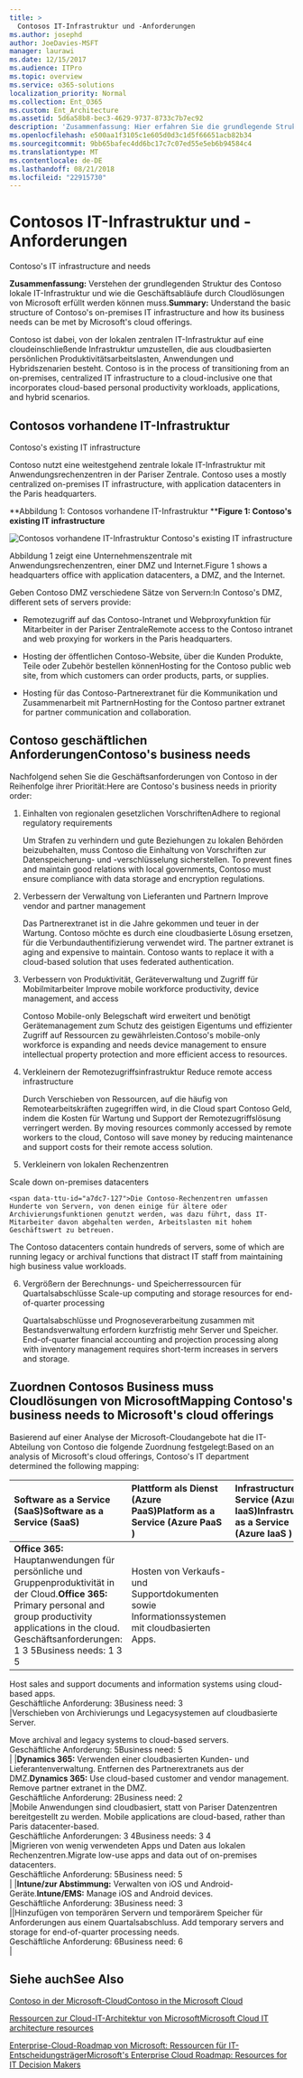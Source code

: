 ```yaml
---
title: >
  Contosos IT-Infrastruktur und -Anforderungen
ms.author: josephd
author: JoeDavies-MSFT
manager: laurawi
ms.date: 12/15/2017
ms.audience: ITPro
ms.topic: overview
ms.service: o365-solutions
localization_priority: Normal
ms.collection: Ent_O365
ms.custom: Ent_Architecture
ms.assetid: 5d6a58b8-bec3-4629-9737-8733c7b7ec92
description: 'Zusammenfassung: Hier erfahren Sie die grundlegende Struktur des Contoso lokale IT-Infrastruktur und wie die Geschäftsabläufe durch Cloudlösungen von Microsoft erfüllt werden können muss.'
ms.openlocfilehash: e500aa1f3105c1e605d0d3c1d5f66651acb82b34
ms.sourcegitcommit: 9bb65bafec4dd6bc17c7c07ed55e5eb6b94584c4
ms.translationtype: MT
ms.contentlocale: de-DE
ms.lasthandoff: 08/21/2018
ms.locfileid: "22915730"
---
```

# <a name="contosos-it-infrastructure-and-needs"></a><span data-ttu-id="a7dc7-103">Contosos IT-Infrastruktur und -Anforderungen
</span><span class="sxs-lookup"><span data-stu-id="a7dc7-103">Contoso's IT infrastructure and needs</span></span>

 <span data-ttu-id="a7dc7-104">**Zusammenfassung:** Verstehen der grundlegenden Struktur des Contoso lokale IT-Infrastruktur und wie die Geschäftsabläufe durch Cloudlösungen von Microsoft erfüllt werden können muss.</span><span class="sxs-lookup"><span data-stu-id="a7dc7-104">**Summary:** Understand the basic structure of Contoso's on-premises IT infrastructure and how its business needs can be met by Microsoft's cloud offerings.</span></span>
  
<span data-ttu-id="a7dc7-105">Contoso ist dabei, von der lokalen zentralen IT-Infrastruktur auf eine cloudeinschließende Infrastruktur umzustellen, die aus cloudbasierten persönlichen Produktivitätsarbeitslasten, Anwendungen und Hybridszenarien besteht.
</span><span class="sxs-lookup"><span data-stu-id="a7dc7-105">Contoso is in the process of transitioning from an on-premises, centralized IT infrastructure to a cloud-inclusive one that incorporates cloud-based personal productivity workloads, applications, and hybrid scenarios.</span></span>
  
## <a name="contosos-existing-it-infrastructure"></a><span data-ttu-id="a7dc7-106">Contosos vorhandene IT-Infrastruktur
</span><span class="sxs-lookup"><span data-stu-id="a7dc7-106">Contoso's existing IT infrastructure</span></span>

<span data-ttu-id="a7dc7-107">Contoso nutzt eine weitestgehend zentrale lokale IT-Infrastruktur mit Anwendungsrechenzentren in der Pariser Zentrale.
</span><span class="sxs-lookup"><span data-stu-id="a7dc7-107">Contoso uses a mostly centralized on-premises IT infrastructure, with application datacenters in the Paris headquarters.</span></span>
  
<span data-ttu-id="a7dc7-108">**Abbildung 1: Contosos vorhandene IT-Infrastruktur
**</span><span class="sxs-lookup"><span data-stu-id="a7dc7-108">**Figure 1: Contoso's existing IT infrastructure**</span></span>

![<span data-ttu-id="a7dc7-109">Contosos vorhandene IT-Infrastruktur
</span><span class="sxs-lookup"><span data-stu-id="a7dc7-109">Contoso's existing IT infrastructure</span></span>](media/Contoso-Poster/Existing-IT.png)
  
<span data-ttu-id="a7dc7-110">Abbildung 1 zeigt eine Unternehmenszentrale mit Anwendungsrechenzentren, einer DMZ und Internet.</span><span class="sxs-lookup"><span data-stu-id="a7dc7-110">Figure 1 shows a headquarters office with application datacenters, a DMZ, and the Internet.</span></span>
  
<span data-ttu-id="a7dc7-111">Geben Contoso DMZ verschiedene Sätze von Servern:</span><span class="sxs-lookup"><span data-stu-id="a7dc7-111">In Contoso's DMZ, different sets of servers provide:</span></span>
  
- <span data-ttu-id="a7dc7-112">Remotezugriff auf das Contoso-Intranet und Webproxyfunktion für Mitarbeiter in der Pariser Zentrale</span><span class="sxs-lookup"><span data-stu-id="a7dc7-112">Remote access to the Contoso intranet and web proxying for workers in the Paris headquarters.</span></span>
    
- <span data-ttu-id="a7dc7-113">Hosting der öffentlichen Contoso-Website, über die Kunden Produkte, Teile oder Zubehör bestellen können</span><span class="sxs-lookup"><span data-stu-id="a7dc7-113">Hosting for the Contoso public web site, from which customers can order products, parts, or supplies.</span></span>
    
- <span data-ttu-id="a7dc7-114">Hosting für das Contoso-Partnerextranet für die Kommunikation und Zusammenarbeit mit Partnern</span><span class="sxs-lookup"><span data-stu-id="a7dc7-114">Hosting for the Contoso partner extranet for partner communication and collaboration.</span></span>
    
## <a name="contosos-business-needs"></a><span data-ttu-id="a7dc7-115">Contoso geschäftlichen Anforderungen</span><span class="sxs-lookup"><span data-stu-id="a7dc7-115">Contoso's business needs</span></span>

<span data-ttu-id="a7dc7-116">Nachfolgend sehen Sie die Geschäftsanforderungen von Contoso in der Reihenfolge ihrer Priorität:</span><span class="sxs-lookup"><span data-stu-id="a7dc7-116">Here are Contoso's business needs in priority order:</span></span>
  
1. <span data-ttu-id="a7dc7-117">Einhalten von regionalen gesetzlichen Vorschriften</span><span class="sxs-lookup"><span data-stu-id="a7dc7-117">Adhere to regional regulatory requirements</span></span>
    
    <span data-ttu-id="a7dc7-118">Um Strafen zu verhindern und gute Beziehungen zu lokalen Behörden beizubehalten, muss Contoso die Einhaltung von Vorschriften zur Datenspeicherung- und -verschlüsselung sicherstellen.
</span><span class="sxs-lookup"><span data-stu-id="a7dc7-118">To prevent fines and maintain good relations with local governments, Contoso must ensure compliance with data storage and encryption regulations.</span></span>
    
2. <span data-ttu-id="a7dc7-119">Verbessern der Verwaltung von Lieferanten und Partnern
</span><span class="sxs-lookup"><span data-stu-id="a7dc7-119">Improve vendor and partner management</span></span>
    
    <span data-ttu-id="a7dc7-p101">Das Partnerextranet ist in die Jahre gekommen und teuer in der Wartung. Contoso möchte es durch eine cloudbasierte Lösung ersetzen, für die Verbundauthentifizierung verwendet wird.
</span><span class="sxs-lookup"><span data-stu-id="a7dc7-p101">The partner extranet is aging and expensive to maintain. Contoso wants to replace it with a cloud-based solution that uses federated authentication.</span></span>
    
3. <span data-ttu-id="a7dc7-122">Verbessern von Produktivität, Geräteverwaltung und Zugriff für Mobilmitarbeiter
</span><span class="sxs-lookup"><span data-stu-id="a7dc7-122">Improve mobile workforce productivity, device management, and access</span></span>
    
    <span data-ttu-id="a7dc7-123">Contoso Mobile-only Belegschaft wird erweitert und benötigt Gerätemanagement zum Schutz des geistigen Eigentums und effizienter Zugriff auf Ressourcen zu gewährleisten.</span><span class="sxs-lookup"><span data-stu-id="a7dc7-123">Contoso's mobile-only workforce is expanding and needs device management to ensure intellectual property protection and more efficient access to resources.</span></span>
    
4. <span data-ttu-id="a7dc7-124">Verkleinern der Remotezugriffsinfrastruktur
</span><span class="sxs-lookup"><span data-stu-id="a7dc7-124">Reduce remote access infrastructure</span></span>
    
    <span data-ttu-id="a7dc7-125">Durch Verschieben von Ressourcen, auf die häufig von Remotearbeitskräften zugegriffen wird, in die Cloud spart Contoso Geld, indem die Kosten für Wartung und Support der Remotezugriffslösung verringert werden.
</span><span class="sxs-lookup"><span data-stu-id="a7dc7-125">By moving resources commonly accessed by remote workers to the cloud, Contoso will save money by reducing maintenance and support costs for their remote access solution.</span></span>
    
5. <span data-ttu-id="a7dc7-126">Verkleinern von lokalen Rechenzentren

</span><span class="sxs-lookup"><span data-stu-id="a7dc7-126">Scale down on-premises datacenters</span></span>
    
    <span data-ttu-id="a7dc7-127">Die Contoso-Rechenzentren umfassen Hunderte von Servern, von denen einige für ältere oder Archivierungsfunktionen genutzt werden, was dazu führt, dass IT-Mitarbeiter davon abgehalten werden, Arbeitslasten mit hohem Geschäftswert zu betreuen.
</span><span class="sxs-lookup"><span data-stu-id="a7dc7-127">The Contoso datacenters contain hundreds of servers, some of which are running legacy or archival functions that distract IT staff from maintaining high business value workloads.</span></span>
    
6. <span data-ttu-id="a7dc7-128">Vergrößern der Berechnungs- und Speicherressourcen für Quartalsabschlüsse
</span><span class="sxs-lookup"><span data-stu-id="a7dc7-128">Scale-up computing and storage resources for end-of-quarter processing</span></span>
    
    <span data-ttu-id="a7dc7-129">Quartalsabschlüsse und Prognoseverarbeitung zusammen mit Bestandsverwaltung erfordern kurzfristig mehr Server und Speicher.
</span><span class="sxs-lookup"><span data-stu-id="a7dc7-129">End-of-quarter financial accounting and projection processing along with inventory management requires short-term increases in servers and storage.</span></span>
    
## <a name="mapping-contosos-business-needs-to-microsofts-cloud-offerings"></a><span data-ttu-id="a7dc7-130">Zuordnen Contosos Business muss Cloudlösungen von Microsoft</span><span class="sxs-lookup"><span data-stu-id="a7dc7-130">Mapping Contoso's business needs to Microsoft's cloud offerings</span></span>

<span data-ttu-id="a7dc7-131">Basierend auf einer Analyse der Microsoft-Cloudangebote hat die IT-Abteilung von Contoso die folgende Zuordnung festgelegt:</span><span class="sxs-lookup"><span data-stu-id="a7dc7-131">Based on an analysis of Microsoft's cloud offerings, Contoso's IT department determined the following mapping:</span></span>
  
|<span data-ttu-id="a7dc7-132">**Software as a Service (SaaS)**</span><span class="sxs-lookup"><span data-stu-id="a7dc7-132">**Software as a Service (SaaS)**</span></span>|<span data-ttu-id="a7dc7-133">**Plattform als Dienst (Azure PaaS)**</span><span class="sxs-lookup"><span data-stu-id="a7dc7-133">**Platform as a Service (Azure PaaS )**</span></span>|<span data-ttu-id="a7dc7-134">**Infrastructure as a Service (Azure IaaS)**</span><span class="sxs-lookup"><span data-stu-id="a7dc7-134">**Infrastructure as a Service (Azure IaaS )**</span></span>|
|:-----|:-----|:-----|
|<span data-ttu-id="a7dc7-135">**Office 365:** Hauptanwendungen für persönliche und Gruppenproduktivität in der Cloud.</span><span class="sxs-lookup"><span data-stu-id="a7dc7-135">**Office 365:** Primary personal and group productivity applications in the cloud.</span></span> <br/> <span data-ttu-id="a7dc7-136">Geschäftsanforderungen: 1 3 5</span><span class="sxs-lookup"><span data-stu-id="a7dc7-136">Business needs: 1 3 5</span></span>  <br/> |<span data-ttu-id="a7dc7-137">Hosten von Verkaufs- und Supportdokumenten sowie Informationssystemen mit cloudbasierten Apps.



</span><span class="sxs-lookup"><span data-stu-id="a7dc7-137">Host sales and support documents and information systems using cloud-based apps.</span></span>  <br/> <span data-ttu-id="a7dc7-138">Geschäftliche Anforderung: 3</span><span class="sxs-lookup"><span data-stu-id="a7dc7-138">Business need: 3</span></span>  <br/> |<span data-ttu-id="a7dc7-139">Verschieben von Archivierungs und Legacysystemen auf cloudbasierte Server.





</span><span class="sxs-lookup"><span data-stu-id="a7dc7-139">Move archival and legacy systems to cloud-based servers.</span></span>  <br/> <span data-ttu-id="a7dc7-140">Geschäftliche Anforderung: 5</span><span class="sxs-lookup"><span data-stu-id="a7dc7-140">Business need: 5</span></span>  <br/> |
|<span data-ttu-id="a7dc7-p102">**Dynamics 365:** Verwenden einer cloudbasierten Kunden- und Lieferantenverwaltung. Entfernen des Partnerextranets aus der DMZ.</span><span class="sxs-lookup"><span data-stu-id="a7dc7-p102">**Dynamics 365:** Use cloud-based customer and vendor management. Remove partner extranet in the DMZ. </span></span><br/> <span data-ttu-id="a7dc7-143">Geschäftliche Anforderung: 2</span><span class="sxs-lookup"><span data-stu-id="a7dc7-143">Business need: 2</span></span>  <br/> |<span data-ttu-id="a7dc7-144">Mobile Anwendungen sind cloudbasiert, statt von Pariser Datenzentren bereitgestellt zu werden.
</span><span class="sxs-lookup"><span data-stu-id="a7dc7-144">Mobile applications are cloud-based, rather than Paris datacenter-based.</span></span>  <br/> <span data-ttu-id="a7dc7-145">Geschäftliche Anforderungen: 3 4</span><span class="sxs-lookup"><span data-stu-id="a7dc7-145">Business needs: 3 4</span></span>  <br/> |<span data-ttu-id="a7dc7-146">Migrieren von wenig verwendeten Apps und Daten aus lokalen Rechenzentren.</span><span class="sxs-lookup"><span data-stu-id="a7dc7-146">Migrate low-use apps and data out of on-premises datacenters.</span></span>  <br/> <span data-ttu-id="a7dc7-147">Geschäftliche Anforderung: 5</span><span class="sxs-lookup"><span data-stu-id="a7dc7-147">Business need: 5</span></span>  <br/> |
|<span data-ttu-id="a7dc7-148">**Intune/zur Abstimmung:** Verwalten von iOS und Android-Geräte.</span><span class="sxs-lookup"><span data-stu-id="a7dc7-148">**Intune/EMS:** Manage iOS and Android devices.</span></span> <br/> <span data-ttu-id="a7dc7-149">Geschäftliche Anforderung: 3</span><span class="sxs-lookup"><span data-stu-id="a7dc7-149">Business need: 3</span></span>  <br/> ||<span data-ttu-id="a7dc7-150">Hinzufügen von temporären Servern und temporärem Speicher für Anforderungen aus einem Quartalsabschluss.
</span><span class="sxs-lookup"><span data-stu-id="a7dc7-150">Add temporary servers and storage for end-of-quarter processing needs.</span></span>  <br/> <span data-ttu-id="a7dc7-151">Geschäftliche Anforderung: 6</span><span class="sxs-lookup"><span data-stu-id="a7dc7-151">Business need: 6</span></span>  <br/> |
   
## <a name="see-also"></a><span data-ttu-id="a7dc7-152">Siehe auch</span><span class="sxs-lookup"><span data-stu-id="a7dc7-152">See Also</span></span>

[<span data-ttu-id="a7dc7-153">Contoso in der Microsoft-Cloud</span><span class="sxs-lookup"><span data-stu-id="a7dc7-153">Contoso in the Microsoft Cloud</span></span>](contoso-in-the-microsoft-cloud.md)
  
[<span data-ttu-id="a7dc7-154">Ressourcen zur Cloud-IT-Architektur von Microsoft</span><span class="sxs-lookup"><span data-stu-id="a7dc7-154">Microsoft Cloud IT architecture resources</span></span>](microsoft-cloud-it-architecture-resources.md)

[<span data-ttu-id="a7dc7-155">Enterprise-Cloud-Roadmap von Microsoft: Ressourcen für IT-Entscheidungsträger</span><span class="sxs-lookup"><span data-stu-id="a7dc7-155">Microsoft's Enterprise Cloud Roadmap: Resources for IT Decision Makers</span></span>](https://sway.com/FJ2xsyWtkJc2taRD)


